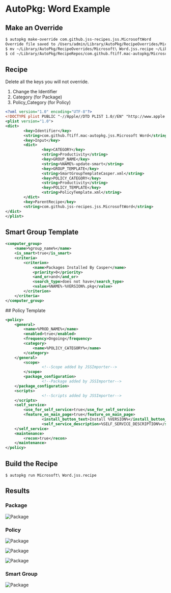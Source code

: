 # AutoPkg: Word Example
## Make an Override
```bash
$ autopkg make-override com.github.jss-recipes.jss.MicrosoftWord
Override file saved to /Users/admin/Library/AutoPkg/RecipeOverrides/Microsoft Word.jss.recipe
$ mv ~/Library/AutoPkg/RecipeOverrides/Microsoft\ Word.jss.recipe ~/Library/AutoPkg/RecipeRepos/com.github.ftiff.mac-autopkg/MicrosoftOffice2016/
$ cd ~/Library/AutoPkg/RecipeRepos/com.github.ftiff.mac-autopkg/MicrosoftOffice2016/
```

## Recipe

Delete all the keys you will not override.

1. Change the Identifier
2. Category (for Package)
3. Policy_Category (for Policy)

```xml
<?xml version="1.0" encoding="UTF-8"?>                    
<!DOCTYPE plist PUBLIC "-//Apple//DTD PLIST 1.0//EN" "http://www.apple.com/DTDs/PropertyList-1.0.dtd"> 
<plist version="1.0">
<dict> 
        <key>Identifier</key>                             
        <string>com.github.ftiff.mac-autopkg.jss.Microsoft Word</string>
        <key>Input</key>
        <dict>
                <key>CATEGORY</key>                       
                <string>Productivity</string>             
                <key>GROUP_NAME</key>                     
                <string>%NAME%-update-smart</string>      
                <key>GROUP_TEMPLATE</key>                 
                <string>SmartGroupTemplateCasper.xml</string>              
                <key>POLICY_CATEGORY</key>                
                <string>Productivity</string>
                <key>POLICY_TEMPLATE</key>                
                <string>PolicyTemplate.xml</string>       
        </dict> 
        <key>ParentRecipe</key>
        <string>com.github.jss-recipes.jss.MicrosoftWord</string>          
</dict> 
</plist>
```

## Smart Group Template
```xml
<computer_group>
    <name>%group_name%</name>
    <is_smart>true</is_smart>
    <criteria>
        <criterion>
            <name>Packages Installed By Casper</name>
            <priority>0</priority>
            <and_or>and</and_or>
            <search_type>does not have</search_type>
            <value>%NAME%-%VERSION%.pkg</value>
        </criterion>
    </criteria>
</computer_group>
```

## Policy Template
```xml
<policy>
    <general>
        <name>%PROD_NAME%</name>
        <enabled>true</enabled>
        <frequency>Ongoing</frequency>
        <category>
            <name>%POLICY_CATEGORY%</name>
        </category>
    </general>
        <scope>
                <!--Scope added by JSSImporter-->
        </scope>
        <package_configuration>
                <!--Package added by JSSImporter-->
    </package_configuration>
    <scripts>
                <!--Scripts added by JSSImporter-->
    </scripts>
    <self_service>
        <use_for_self_service>true</use_for_self_service>
        <feature_on_main_page>true</feature_on_main_page>
                <install_button_text>Install %VERSION%</install_button_text>
                <self_service_description>%SELF_SERVICE_DESCRIPTION%</self_service_description>
    </self_service>
    <maintenance>
        <recon>true</recon>
    </maintenance>
</policy>
```

## Build the Recipe
`$ autopkg run Microsoft\ Word.jss.recipe`

## Results

### Package

![Package](img/Word-example-package.png)

### Policy

![Package](img/Word-example-policy1.png)

![Package](img/Word-example-policy2.png)

![Package](img/Word-example-policy3.png)

### Smart Group

![Package](img/Word-example-smartgroup.png)